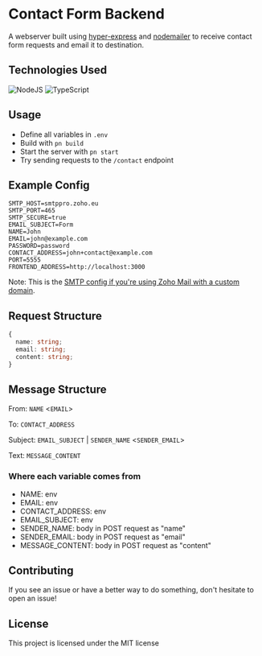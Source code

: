 # Contact Form Backend

A webserver built using [hyper-express](https://github.com/kartikk221/hyper-express) and [nodemailer](https://github.com/nodemailer/nodemailer) to receive contact form requests and email it to destination.

## Technologies Used

![NodeJS](https://img.shields.io/badge/node.js-6DA55F?style=for-the-badge&logo=node.js&logoColor=white)
![TypeScript](https://img.shields.io/badge/typescript-%23007ACC.svg?style=for-the-badge&logo=typescript&logoColor=white)

## Usage

- Define all variables in `.env`
- Build with `pn build`
- Start the server with `pn start`
- Try sending requests to the `/contact` endpoint

## Example Config

```env
SMTP_HOST=smtppro.zoho.eu
SMTP_PORT=465
SMTP_SECURE=true
EMAIL_SUBJECT=Form
NAME=John
EMAIL=john@example.com
PASSWORD=password
CONTACT_ADDRESS=john+contact@example.com
PORT=5555
FRONTEND_ADDRESS=http://localhost:3000
```

Note: This is the [SMTP config if you're using Zoho Mail with a custom domain](https://www.zoho.com/mail/help/zoho-smtp.html).

## Request Structure

```ts
{
  name: string;
  email: string;
  content: string;
}
```

## Message Structure

From: `NAME` <`EMAIL`>

To: `CONTACT_ADDRESS`

Subject: `EMAIL_SUBJECT` | `SENDER_NAME` <`SENDER_EMAIL`>

Text: `MESSAGE_CONTENT`

### Where each variable comes from

- NAME: env
- EMAIL: env
- CONTACT_ADDRESS: env
- EMAIL_SUBJECT: env
- SENDER_NAME: body in POST request as "name"
- SENDER_EMAIL: body in POST request as "email"
- MESSAGE_CONTENT: body in POST request as "content"

## Contributing

If you see an issue or have a better way to do something, don't hesitate to open an issue!

## License

This project is licensed under the MIT license
